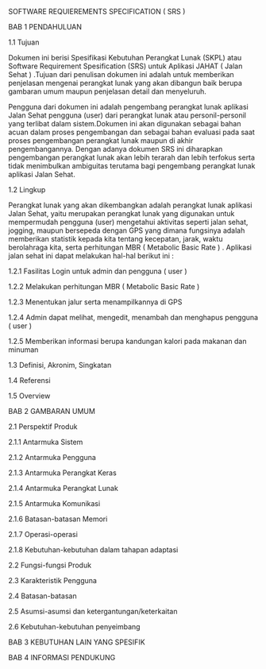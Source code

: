 SOFTWARE REQUIEREMENTS SPECIFICATION ( SRS )

BAB 1 PENDAHULUAN

1.1 Tujuan

Dokumen ini berisi Spesifikasi Kebutuhan Perangkat Lunak (SKPL) atau Software Requirement Spesification (SRS) untuk Aplikasi JAHAT ( Jalan Sehat ) .Tujuan dari penulisan dokumen ini adalah untuk memberikan penjelasan mengenai perangkat lunak yang akan dibangun baik berupa gambaran umum maupun penjelasan detail dan menyeluruh.

Pengguna dari dokumen ini adalah pengembang perangkat lunak aplikasi Jalan Sehat pengguna (user) dari perangkat lunak atau personil-personil yang terlibat dalam sistem.Dokumen ini akan digunakan sebagai bahan acuan dalam proses pengembangan dan sebagai bahan evaluasi pada saat proses pengembangan perangkat lunak maupun di akhir pengembangannya. Dengan adanya dokumen SRS ini diharapkan pengembangan perangkat lunak akan lebih terarah dan lebih terfokus serta tidak menimbulkan ambiguitas terutama bagi pengembang perangkat lunak aplikasi Jalan Sehat.

1.2 Lingkup

Perangkat lunak yang akan dikembangkan adalah perangkat lunak aplikasi Jalan Sehat, yaitu merupakan perangkat lunak yang digunakan untuk mempermudah pengguna (user) mengetahui aktivitas seperti jalan sehat, jogging, maupun bersepeda dengan GPS yang dimana fungsinya adalah memberikan statistik kepada kita tentang kecepatan, jarak, waktu berolahraga kita, serta perhitungan MBR ( Metabolic Basic Rate ) . Aplikasi jalan sehat ini dapat melakukan hal-hal berikut ini :

1.2.1 Fasilitas Login untuk admin dan pengguna ( user )

1.2.2 Melakukan perhitungan MBR ( Metabolic Basic Rate )

1.2.3 Menentukan jalur serta menampilkannya di GPS

1.2.4 Admin dapat melihat, mengedit, menambah dan menghapus pengguna ( user )

1.2.5 Memberikan informasi berupa kandungan kalori pada makanan dan minuman

1.3 Definisi, Akronim, Singkatan

1.4 Referensi

1.5 Overview

BAB 2 GAMBARAN UMUM

2.1 Perspektif Produk

2.1.1 Antarmuka Sistem

2.1.2 Antarmuka Pengguna

2.1.3 Antarmuka Perangkat Keras

2.1.4 Antarmuka Perangkat Lunak

2.1.5 Antarmuka Komunikasi

2.1.6 Batasan-batasan Memori

2.1.7 Operasi-operasi

2.1.8 Kebutuhan-kebutuhan dalam tahapan adaptasi

2.2 Fungsi-fungsi Produk

2.3 Karakteristik Pengguna

2.4 Batasan-batasan

2.5 Asumsi-asumsi dan ketergantungan/keterkaitan

2.6 Kebutuhan-kebutuhan penyeimbang

BAB 3 KEBUTUHAN LAIN YANG SPESIFIK

BAB 4 INFORMASI PENDUKUNG
